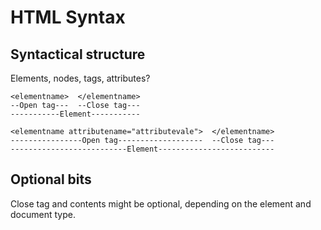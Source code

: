 # HTML Syntax

## Syntactical structure

Elements, nodes, tags, attributes?

```
<elementname>  </elementname>
--Open tag---  --Close tag---
-----------Element-----------
```

```
<elementname attributename="attributevale">  </elementname>
----------------Open tag-------------------  --Close tag---
--------------------------Element--------------------------
```

## Optional bits

Close tag and contents might be optional, depending on the element and document type.


